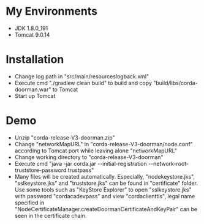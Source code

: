 # My Environments
  - JDK 1.8.0_191
  - Tomcat 9.0.14

# Installation
  - Change log path in "src/main/resourceslogback.xml"
  - Execute cmd "./gradlew clean build" to build and copy "build/libs/corda-doorman.war" to Tomcat
  - Start up Tomcat
  
# Demo
  - Unzip "corda-release-V3-doorman.zip"
  - Change "networkMapURL" in "corda-release-V3-doorman/node.conf" according to Tomcat port while leaving alone "networkMapURL"
  - Change working directory to "corda-release-V3-doorman" 
  - Execute cmd "java -jar corda.jar --initial-registration --network-root-truststore-password trustpass"
  - Many files will be created automatically. Especially, "nodekeystore.jks", "sslkeystore.jks" and "truststore.jks" can be found in  "certificate" folder. Use some tools such as "KeyStore Explorer" to open "sslkeystore.jks" with password "cordacadevpass" and view "cordaclienttls", legal name specified in "NodeCertificateManager.createDoormanCertificateAndKeyPair" can be seen in the certificate chain.